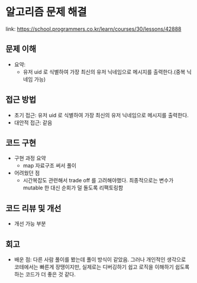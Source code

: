 # 알고리즘 문제 해결

link: https://school.programmers.co.kr/learn/courses/30/lessons/42888

## 문제 이해

- 요약:
  - 유저 uid 로 식별하여 가장 최신의 유저 닉네임으로 메시지를 출력한다.(중복 닉네임 가능)

## 접근 방법

- 초기 접근: 유저 uid 로 식별하여 가장 최신의 유저 닉네임으로 메시지를 출력한다.
- 대안적 접근: 같음

## 코드 구현

- 구현 과정 요약
  - map 자료구조 써서 풀이
- 어려웠던 점
  - 시간복잡도 관련해서 trade off 를 고려해야했다. 최종적으로는 변수가 mutable 한 대신 순회가 덜 돌도록 리팩토링함

## 코드 리뷰 및 개선

- 개선 가능 부분

## 회고

- 배운 점: 다른 사람 풀이를 봤는데 풀이 방식이 같았음. 그러나 개인적인 생각으로 코테에서는 빠른게 장땡이지만, 실제로는 디버깅하기 쉽고 로직을 이해하기 쉽도록 하는 코드가 더 좋은 것 같다.

